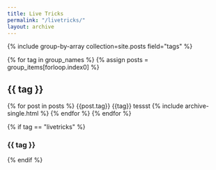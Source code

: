 ```yaml
---
title: Live Tricks
permalink: "/livetricks/"
layout: archive
---
```


{% include group-by-array collection=site.posts field="tags" %}

{% for tag in group_names %}
  {% assign posts = group_items[forloop.index0] %}
  <h2 id="{{ tag | slugify }}" class="archive__subtitle">{{ tag }}</h2>
  {% for post in posts %}
    {{post.tag}}
    {{tag}}
    tessst
    {% include archive-single.html %}
  {% endfor %}
{% endfor %}

{% if tag == "livetricks" %}
  <h3 id="{{ tag | slugify }}" class="archive__subtitle">{{ tag }}</h3>
{% endif %}
